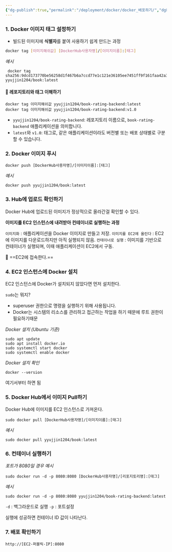 ```yaml
---
{"dg-publish":true,"permalink":"/deployment/docker/docker_배포하기/","dgPassFrontmatter":true,"noteIcon":"","created":"2024-10-15T22:32:52.408+09:00","updated":"2024-10-30T23:20:24.906+09:00"}
---
```



### 1. Docker 이미지 태그 설정하기

- 빌드된 이미지에 **식별자**를 붙여 사용하기 쉽게 만드는 과정 

```bash
docker tag [이미지해쉬값] [DockerHub사용자명]/[이미지이름]:[태그]
```

*예시*
```shell
 docker tag sha256:9dcd173770be56258d1f467b6a7ccd77e1c121e36105ee7451ff9f161faa42a3 yyujjin1204/book:latest
```


####  🤫 레포지토리와 태그 이해하기

```shell
docker tag 이미지해쉬값 yyujjin1204/book-rating-backend:latest
docker tag 이미지해쉬값 yyujjin1204/book-rating-backend:v1.0
```

- `yyujjin1204/book-rating-backend`: 레포지토리 이름으로, `book-rating-backend` 애플리케이션을 의미합니다.
- `latest`와 `v1.0`: 태그로, 같은 애플리케이션이라도 버전별 또는 배포 상태별로 구분할 수 있습니다.



### 2. Docker 이미지 푸시
```shell
docker push [DockerHub사용자명]/[이미지이름]:[태그]
```

*예시*
```shell
docker push yyujjin1204/book:latest
```


### 3. Hub에 업로드 확인하기
Docker Hub에 업로드된 이미지가 정상적으로 올라간걸 확인할 수 있다. 

**이미지를 EC2 인스턴스에 내려받아 컨테이너로 실행하는 과정**

`이미지화`  :  애플리케이션을 Docker 이미지로 만들고 저장.
`이미지를 EC2에 올린다`  :  EC2에 이미지를 다운로드하지만 아직 실행되지 않음.
`컨테이너로 실행`  :  이미지를 기반으로 컨테이너가 실행되며, 이때 애플리케이션이 EC2에서 구동.



🐶 ==EC2에 접속한다.==


### 4. EC2 인스턴스에 Docker 설치

EC2 인스턴스에 Docker가 설치되지 않았다면 먼저 설치한다.

`sudo`는 뭐지?
- superuser 권한으로 명령을 실행하기 위해 사용됩니다.
- Docker는 시스템의 리소스를 관리하고 접근하는 작업을 하기 때문에 루트 권한이 필요하기때문


*Docker 설치 (Ubuntu 기준)*
```shell
sudo apt update
sudo apt install docker.io
sudo systemctl start docker
sudo systemctl enable docker
```

*Docker 설치 확인*
```shell
docker --version
```


여기서부터 하면 됨

### 5. Docker Hub에서 이미지 Pull하기

Docker Hub에 이미지를 EC2 인스턴스로 가져온다.
```shell
sudo docker pull [DockerHub사용자명]/[이미지이름]:[태그]
```

*예시*
```shell
sudo docker pull yyujjin1204/book:latest
```

### 6. 컨테이너 실행하기

*포트가 8080일 경우 예시*
```shell
sudo docker run -d -p 8080:8080 [DockerHub사용자명]/[리포지토리명]:[태그]
```

*예시*
```shell
sudo docker run -d -p 8080:8080 yyujjin1204/book-rating-backend:latest
```
`-d` :  백그라운드로 실행
`-p` : 포트설정

실행에 성공하면 컨테이너 ID 값이 나타난다.

### 7. 배포 확인하기

```shell
http://[EC2-퍼블릭-IP]:8080
```




